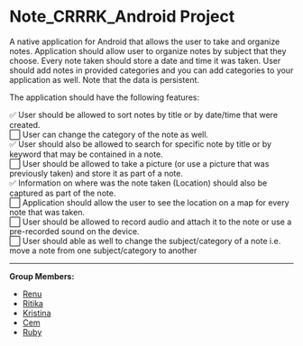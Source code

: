 # Note_CRRRK_Android Project

A native application for Android that allows the user to take and organize notes. Application should allow user to organize notes by subject that they choose. Every note taken should store a date and time it was taken. User should add notes in provided categories and you can add categories to your application as well. Note that the data is persistent.  

The application should have the following features:  

:white_check_mark: User should be allowed to sort notes by title or by date/time that were created.  
:white_large_square: User can change the category of the note as well.  
:white_check_mark: User should also be allowed to search for specific note by title or by keyword that may be contained in a note.  
:white_large_square: User should be allowed to take a picture (or use a picture that was previously taken) and store it as part of a note.  
:white_check_mark: Information on where was the note taken (Location) should also be captured as part of the note.  
:white_large_square: Application should allow the user to see the location on a map for every note that was taken.  
:white_large_square: User should be allowed to record audio and attach it to the note or use a pre-recorded sound on the device.  
:white_large_square: User should able as well to change the subject/category of a note i.e. move a note from one subject/category to another

---
**Group Members:**  
- [Renu](https://github.com/Renu11111)
- [Ritika](https://github.com/RainaRiti)
- [Kristina](https://github.com/kristina807287)
- [Cem](https://github.com/cemsafa)
- [Ruby](https://github.com/ruby2014)